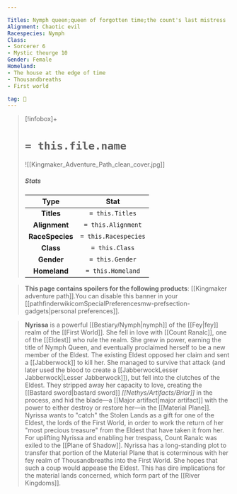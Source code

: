 ```yaml
---

Titles: Nymph queen;queen of forgotten time;the count's last mistress
Alignment: Chaotic evil
Racespecies: Nymph
Class:
- Sorcerer 6
- Mystic theurge 10
Gender: Female
Homeland:
- The house at the edge of time
- Thousandbreaths
- First world

tag: 👤️
---
```


> [!infobox]+
> #  `= this.file.name`
> ![[Kingmaker_Adventure_Path_clean_cover.jpg]]
> ##### Stats
> Type | Stat |
> :---: |:---:|
> **Titles** | `= this.Titles` |
> **Alignment** | `= this.Alignment` |
> **RaceSpecies** | `= this.Racespecies` |
> **Class** | `= this.Class` |
> **Gender** | `= this.Gender` |
> **Homeland** | `= this.Homeland` |



> **This page contains spoilers for the following products**: [[Kingmaker adventure path]].You can disable this banner in your [[pathfinderwikicomSpecialPreferencesmw-prefsection-gadgets|personal preferences]].


> **Nyrissa** is a powerful [[Bestiary/Nymph|nymph]] of the [[Fey|fey]] realm of the [[First World]]. She fell in love with [[Count Ranalc]], one of the [[Eldest]] who rule the realm. She grew in power, earning the title of Nymph Queen, and eventually proclaimed herself to be a new member of the Eldest.
> The existing Eldest opposed her claim and sent a [[Jabberwock]] to kill her. She managed to survive that attack (and later used the blood to create a [[JabberwockLesser Jabberwock|Lesser Jabberwock]]), but fell into the clutches of the Eldest. They stripped away her capacity to love, creating the [[Bastard sword|bastard sword]] *[[Nethys/Artifacts/Briar]]* in the process, and hid the blade—a [[Major artifact|major artifact]] with the power to either destroy or restore her—in the [[Material Plane]]. Nyrissa wants to "catch" the Stolen Lands as a gift for one of the Eldest, the lords of the First World, in order to work the return of her "most precious treasure" from the Eldest that have taken it from her.
> For uplifting Nyrissa and enabling her trespass, Count Ranalc was exiled to the [[Plane of Shadow]].
> Nyrissa has a long-standing plot to transfer that portion of the Material Plane that is coterminous with her fey realm of Thousandbreaths into the First World. She hopes that such a coup would appease the Eldest. This has dire implications for the material lands concerned, which form part of the [[River Kingdoms]].







